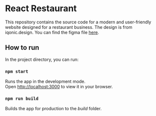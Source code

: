 # React Restaurant
This repository contains the source code for a modern and user-friendly website designed for a restaurant business.
The design is from iqonic.design. You can find the figma file [here](https://www.figma.com/file/yvClSI9AZBRX8UaaGEByF3/Modern-UI%2FUX%3A-Gericht?node-id=0-1&t=0zbCpiFgVYAhU8XE-0).

## How to run

In the project directory, you can run:

### `npm start`

Runs the app in the development mode.\
Open [http://localhost:3000](http://localhost:3000) to view it in your browser.

### `npm run build`

Builds the app for production to the *build* folder.
